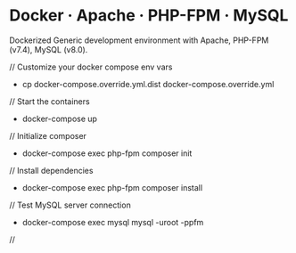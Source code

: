 # Docker · Apache · PHP-FPM · MySQL

Dockerized Generic development environment with Apache, PHP-FPM (v7.4), MySQL (v8.0).

// Customize your docker compose env vars
- cp docker-compose.override.yml.dist docker-compose.override.yml

// Start the containers
- docker-compose up 

// Initialize composer
- docker-compose exec php-fpm composer init

// Install dependencies
- docker-compose exec php-fpm composer install

// Test MySQL server connection
- docker-compose exec mysql mysql -uroot -ppfm

// 


